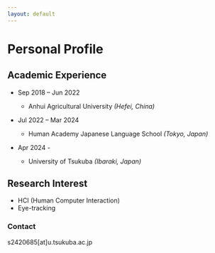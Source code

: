 ```yaml
---
layout: default
---
```


# Personal Profile



## Academic Experience

- Sep 2018 – Jun 2022
  - Anhui Agricultural University *(Hefei, China)*

- Jul 2022 – Mar 2024	
  - Human Academy Japanese Language School *(Tokyo, Japan)*

- Apr 2024 -  			
  - University of Tsukuba *(Ibaraki, Japan)*




## Research Interest

- HCI (Human Computer Interaction)
- Eye-tracking





### Contact 

s2420685[at]u.tsukuba.ac.jp
